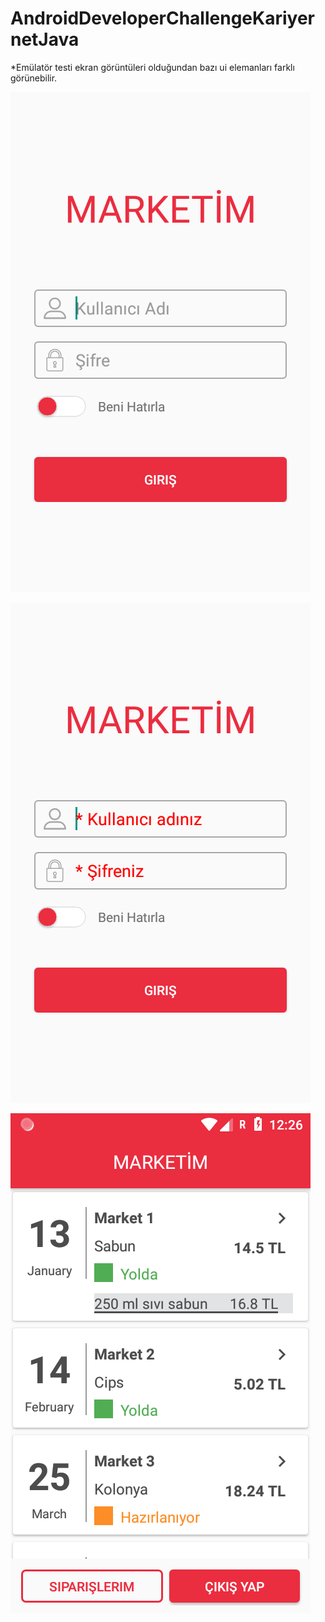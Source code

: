 # AndroidDeveloperChallengeKariyernetJava

 *Emülatör testi ekran görüntüleri olduğundan bazı ui elemanları farklı görünebilir.
 
![](https://github.com/harunkor/AndroidDeveloperChallengeKariyernetJava/blob/master/Screenshot_1569274003.png?raw=true)

![](https://github.com/harunkor/AndroidDeveloperChallengeKariyernetJava/blob/master/Screenshot_1569274032.png?raw=true)


![](https://github.com/harunkor/AndroidDeveloperChallengeKariyernetJava/blob/master/Screenshot_1569273963.png?raw=true)
